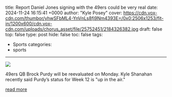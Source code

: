 title: Report Daniel Jones signing with the 49ers could be very real
date: 2024-11-24 16:15:41 +0000
author: "Kyle Posey"
cover: https://cdn.vox-cdn.com/thumbor/yhwSFbML4-YnVnLs8fj9Nm4393E=/0x0:2506x1253/fit-in/1200x600/cdn.vox-cdn.com/uploads/chorus_asset/file/25752451/2184326382.jpg
draft: false
top: false
type: post
hide: false
toc: false
tags:
  - Sports
categories:
  - sports
---

![](https://cdn.vox-cdn.com/thumbor/yhwSFbML4-YnVnLs8fj9Nm4393E=/0x0:2506x1253/fit-in/1200x600/cdn.vox-cdn.com/uploads/chorus_asset/file/25752451/2184326382.jpg)

49ers QB Brock Purdy will be reevaluated on Monday. Kyle Shanahan recently said Purdy’s status for Week 12 is "up in the air."

[read more](https://www.ninersnation.com/2024/11/24/24304689/daniel-jones-brock-purdy-brandon-allen-49ers)
